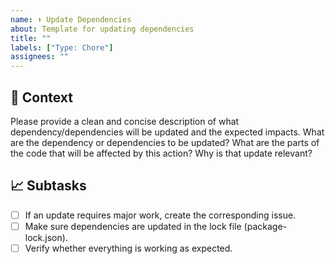 ```yaml
---
name: ⬆️ Update Dependencies
about: Template for updating dependencies
title: ""
labels: ["Type: Chore"]
assignees: ""
---
```


## 📄 Context

Please provide a clean and concise description of what dependency/dependencies will be updated and the expected impacts.
What are the dependency or dependencies to be updated?
What are the parts of the code that will be affected by this action?
Why is that update relevant?

## 📈 Subtasks

- [ ] If an update requires major work, create the corresponding issue.
- [ ] Make sure dependencies are updated in the lock file (package-lock.json).
- [ ] Verify whether everything is working as expected.
